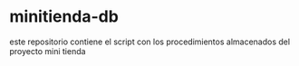 # minitienda-db
este repositorio contiene el script con los procedimientos almacenados del proyecto mini tienda
